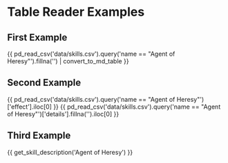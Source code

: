 # Table Reader Examples

## First Example

{{ pd_read_csv('data/skills.csv').query('name == "Agent of Heresy"').fillna('') | convert_to_md_table }}

## Second Example

{{ pd_read_csv('data/skills.csv').query('name == "Agent of Heresy"')['effect'].iloc[0] }} {{ pd_read_csv('data/skills.csv').query('name == "Agent of Heresy"')['details'].fillna('').iloc[0] }}

## Third Example

{{ get_skill_description('Agent of Heresy') }}